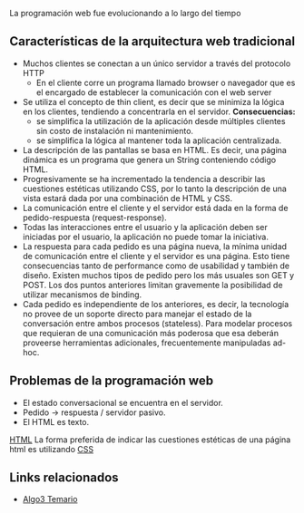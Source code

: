 La programación web fue evolucionando a lo largo del tiempo

Características de la arquitectura web tradicional
--------------------------------------------------

-   Muchos clientes se conectan a un único servidor a través del protocolo HTTP
    -   En el cliente corre un programa llamado browser o navegador que es el encargado de establecer la comunicación con el web server
-   Se utiliza el concepto de thin client, es decir que se minimiza la lógica en los clientes, tendiendo a concentrarla en el servidor. **Consecuencias:**
    -   se simplifica la utilización de la aplicación desde múltiples clientes sin costo de instalación ni mantenimiento.
    -   se simplifica la lógica al mantener toda la aplicación centralizada.
-   La descripción de las pantallas se basa en HTML. Es decir, una página dinámica es un programa que genera un String conteniendo código HTML.
-   Progresivamente se ha incrementado la tendencia a describir las cuestiones estéticas utilizando CSS, por lo tanto la descripción de una vista estará dada por una combinación de HTML y CSS.
-   La comunicación entre el cliente y el servidor está dada en la forma de pedido-respuesta (request-response).
-   Todas las interacciones entre el usuario y la aplicación deben ser iniciadas por el usuario, la aplicación no puede tomar la iniciativa.
-   La respuesta para cada pedido es una página nueva, la mínima unidad de comunicación entre el cliente y el servidor es una página. Esto tiene consecuencias tanto de performance como de usabilidad y también de diseño. Existen muchos tipos de pedido pero los más usuales son GET y POST. Los dos puntos anteriores limitan gravemente la posibilidad de utilizar mecanismos de binding.
-   Cada pedido es independiente de los anteriores, es decir, la tecnología no provee de un soporte directo para manejar el estado de la conversación entre ambos procesos (stateless). Para modelar procesos que requieran de una comunicación más poderosa que esa deberán proveerse herramientas adicionales, frecuentemente manipuladas ad-hoc.

Problemas de la programación web
--------------------------------

-   El estado conversacional se encuentra en el servidor.
-   Pedido -&gt; respuesta / servidor pasivo.
-   El HTML es texto.

[HTML](html.html) La forma preferida de indicar las cuestiones estéticas de una página html es utilizando [CSS](css.html)

Links relacionados
------------------

-   [Algo3 Temario](algo3-temario.html)

